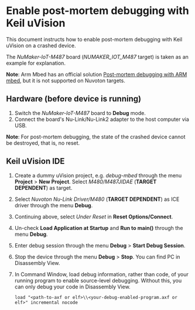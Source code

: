 # Enable post-mortem debugging with Keil uVision

This document instructs how to enable post-mortem debugging with Keil uVision on a crashed device.

The *NuMaker-IoT-M487* board (*NUMAKER_IOT_M487* target) is taken as an example for explanation.

**Note**: Arm Mbed has an official solution [Post-mortem debugging with ARM mbed](https://os.mbed.com/blog/entry/Post-mortem-debugging-with-ARM-mbed/), but it is not supported on Nuvoton targets.

## Hardware (before device is running)
1.  Switch the *NuMaker-IoT-M487* board to **Debug** mode.
1.  Connect the board's Nu-Link/Nu-Link2 adapter to the host computer via USB.

**Note**: For post-mortem debugging, the state of the crashed device cannot be destroyed, that is, no reset.

## Keil uVision IDE

1.  Create a dummy uVision project, e.g. *debug-mbed* through the menu **Project** > **New Project**. Select *M480/M487JIDAE* (**TARGET DEPENDENT**) as target.
1.  Select *Nuvoton Nu-Link Driver/M480* (**TARGET DEPENDENT**) as ICE driver through the menu **Debug**.
1.  Continuing above, select *Under Reset* in **Reset Options/Connect**.
1.  Un-check **Load Application at Startup** and **Run to main()** through the menu **Debug**.
1.  Enter debug session through the menu **Debug** > **Start Debug Session**.
1.  Stop the device through the menu **Debug** > **Stop**. You can find PC in Disassembly View.
1.  In Command Window, load debug information, rather than code, of your running program to enable source-level debugging. Without this, you can only debug your code in Disassembly View.

    ```
    load "<path-to-axf or elf>\\<your-debug-enabled-program.axf or elf>" incremental nocode
    ```
